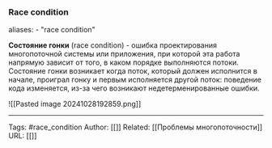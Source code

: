 ### Race condition

aliases: 
	- "race condition"

**Состояние гонки** (race condition) - ошибка проектирования многопоточной системы или приложения, при которой эта работа напрямую зависит от того, в каком порядке выполняются потоки. Состояние гонки возникает когда поток, который должен исполнится в начале, проиграл гонку и первым исполняется другой поток: поведение кода изменяется, из-за чего возникают недетерменированные ошибки.

![[Pasted image 20241028192859.png]]


---
Tags: #race_сondition
Author: [[]]
Related: [[Проблемы многопоточности]]
URL: [[]]